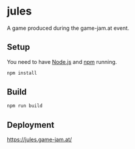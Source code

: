 # jules
A game produced during the game-jam.at event.

## Setup

You need to have [Node.js](http://nodejs.org/) and [npm](https://www.npmjs.com/)
running.

```bash
npm install
```

## Build

```bash
npm run build
```

## Deployment

https://jules.game-jam.at/
